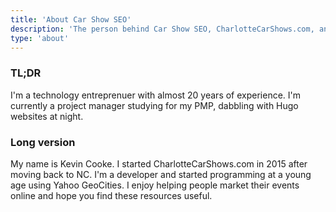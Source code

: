 ```yaml
---
title: 'About Car Show SEO'
description: 'The person behind Car Show SEO, CharlotteCarShows.com, and RaleighCarShows.com'
type: 'about'
---
```

### TL;DR
I'm a technology entreprenuer with almost 20 years of experience. I'm currently a project manager studying for my PMP, dabbling with Hugo websites at night.

### Long version
My name is Kevin Cooke. I started CharlotteCarShows.com in 2015 after moving back to NC. I'm a developer and started programming at a young age using Yahoo GeoCities. I enjoy helping people market their events online and hope you find these resources useful.
